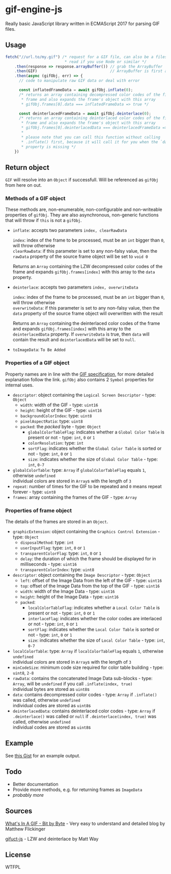 # gif-engine-js
Really basic JavaScript library written in ECMAScript 2017 for parsing GIF
files.

## Usage
```javascript
fetch("//url.to/my.gif") /* request for a GIF file, can also be a filesystem
                          * read if you use Node or similar */
    .then(response => response.arrayBuffer()) // grab the ArrayBuffer
    .then(GIF)                                // ArrayBuffer is first argument
    .then(async (gifObj, err) => {
      // code to manipulate raw GIF data or deal with error

      const inflatedFrameData = await gifObj.inflate(0);
      /* returns an array containing decompressed color codes of the first
       * frame and also expands the frame's object with this array
       * gifObj.frames[0].data === inflatedFrameData => true */

      const deinterlacedFrameData = await gifObj.deinterlace(0);
      /* returns an array containing deinterlaced color codes of the first
       * frame and also expands the frame's object with this array
       * gifObj.frames[0].deinterlacedData === deinterlacedFrameData => true
       *
       * please note that you can call this function without calling
       * .inflate() first, because it will call it for you when the `data`
       * property is missing */
    })
```

## Return object
`GIF` will resolve into an `Object` if successfull. Will be referenced
as `gifObj` from here on out.

### Methods of a GIF object
These methods are, non-enumerable, non-configurable and non-writeable properties
of `gifObj`. They are also asynchronous, non-generic functions that will throw
if `this` is not a `gifObj`.

* `inflate`: accepts two parameters `index, clearRawData`

  `index`: index of the frame to be processed, must be an `int` bigger than `0`,
  will throw otherwise  
  `clearRawData`: if this parameter is set to any non-falsy value, then the
  `rawData` property of the source frame object will be set to `void 0`

  Returns an `Array` containing the LZW decompressed color codes
  of the frame and expands `gifObj.frames[index]` with this array to the `data`
  property.

* `deinterlace`: accepts two parameters `index, overwriteData`

  `index`: index of the frame to be processed, must be an `int` bigger than `0`,
  will throw otherwise  
  `overwriteData`: if this parameter is set to any non-falsy value, then the
  `data` property of the source frame object will overwritten with the result

  Returns an `Array` containing the deinterlaced color codes
  of the frame and expands `gifObj.frames[index]` with this array to the
  `deinterlacedData` property. If `overwriteData` is true, then `data` will
  contain the result and `deinterlacedData` will be set to `null`.

* `toImageData`: `To Be Added`

### Properties of a GIF object
Property names are in line with the [GIF specification][2], for more detailed
explanation follow the link. `gifObj` also contains 2 `Symbol` properties for
internal uses.

* `descriptor`:
 object containing the `Logical Screen Descriptor` - type: `Object`
  * `width`:
   width of the GIF - type: `uint16`
  * `height`:
   height of the GIF - type: `uint16`
  * `backgroundColorIndex`:
   type: `uint8`
  * `pixelAspectRatio`:
   type: `uint8`
  * `packed`:
   the *packed* byte - type: `Object`
    * `globalColorTableFlag`:
     indicates whether a `Global Color Table` is present or not -
     type: `int`, `0` or `1`
    * `colorResolution`:
     type: `int`
    * `sortFlag`:
     indicates whether the `Global Color Table` is sorted or not -
     type: `int`, `0` or `1`
    * `size`:
     indicates whether the size of `Global Color Table` -
     type: `int`, `0-7`
* `globalColorTable`: type: `Array` if `globalColorTableFlag`
 equals `1`, otherwise `undefined`  
 individual colors are stored in `Array`s with the length of `3`
* `repeat`: number of times for the GIF to be repeated and `0` means
 repeat forever - type: `uint8`
* `frames`: array containing the frames of the GIF - type: `Array`

### Properties of frame object
The details of the frames are stored in an `Object`.

* `graphicExtension`:
 object containing the `Graphics Control Extension` - type: `Object`
  * `disposalMethod`:
   type: `int`
  * `userInputFlag`:
   type: `int`, `0` or `1`
  * `transparentColorFlag`:
   type: `int`, `0` or `1`
  * `delay`:
   the duration of which the frame should be displayed for in milliseconds -
   type: `uint16`
  * `transparentColorIndex`:
   type: `uint8`
* `descriptor`:
 object containing the `Image Descriptor` - type: `Object`
  * `left`:
   offset of the Image Data from the left of the GIF - type: `uint16`
  * `top`:
   offset of the Image Data from the top of the GIF - type: `uint16`
  * `width`:
   width of the Image Data - type: `uint16`
  * `height`:
   height of the Image Data - type: `uint16`
  * `packed`:
    * `localColorTableFlag`:
     indicates whether a `Local Color Table` is present or not -
     type: `int`, `0` or `1`
    * `interlaceFlag`:
     indicates whether the color codes are interlaced or not -
     type: `int`, `0` or `1`
    * `sortFlag`:
     indicates whether the `Local Color Table` is sorted or not -
     type: `int`, `0` or `1`
    * `size`:
     indicates whether the size of `Local Color Table` -
     type: `int`, `0-7`
* `localColorTable`: type: `Array` if `localColorTableFlag`
 equals `1`, otherwise `undefined`  
 individual colors are stored in `Array`s with the length of `3`
* `minCodeSize`:
 minimum code size required for color table building - type: `uint8`, `2-8`
* `rawData`:  contains the concatenated Image Data sub-blocks - type: `Array`,
 will be `undefined` if you call `.inflate(index, true)`  
 individual bytes are stored as `uint8`s
* `data`: contains decompressed color codes - type: `Array`
 if `.inflate()` was called, otherwise `undefined`  
 individual codes are stored as `uint8`s
* `deinterlacedData`: contains deinterlaced color codes - type: `Array`
 if `.deinterlace()` was called or `null` if `.deinterlace(index, true)` was
 called, otherwise `undefined`  
 individual codes are stored as `uint8`s

## Example
See [this Gist][1] for an example output.

## Todo
- Better documentation
- Provide more methods, e.g. for returning frames as `ImageData`
- _probably more_

## Sources
[What's In A GIF - Bit by Byte][3] - Very easy to understand and detailed blog
by Matthew Flickinger

[gifuct-js][4] - LZW and deinterlace by Matt Way

## License
WTFPL

[1]: https://gist.github.com/friendlyanon/2bf98ba6f15159590cf74502135f5c17
[2]: https://www.w3.org/Graphics/GIF/spec-gif89a.txt
[3]: http://www.matthewflickinger.com/lab/whatsinagif/bits_and_bytes.asp
[4]: https://github.com/matt-way/gifuct-js
